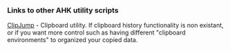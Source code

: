 ### Links to other AHK utility scripts

 [ClipJump](https://github.com/aviaryan/Clipjump) - Clipboard utility. 
 If clipboard history functionality is non existant, or if you want more control such as having different "clipboard environments" to organized your copied data.
